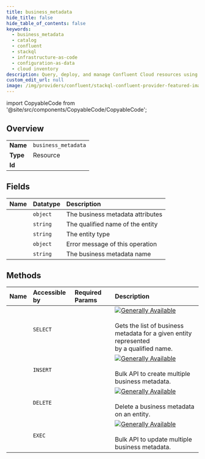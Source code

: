 ```yaml
---
title: business_metadata
hide_title: false
hide_table_of_contents: false
keywords:
  - business_metadata
  - catalog
  - confluent    
  - stackql
  - infrastructure-as-code
  - configuration-as-data
  - cloud inventory
description: Query, deploy, and manage Confluent Cloud resources using SQL.
custom_edit_url: null
image: /img/providers/confluent/stackql-confluent-provider-featured-image.png
---
```


import CopyableCode from '@site/src/components/CopyableCode/CopyableCode';




## Overview
<table><tbody>
<tr><td><b>Name</b></td><td><code>business_metadata</code></td></tr>
<tr><td><b>Type</b></td><td>Resource</td></tr>
<tr><td><b>Id</b></td><td><CopyableCode code="confluent.catalog.business_metadata" /></td></tr>
</tbody></table>

## Fields
| Name | Datatype | Description |
|:-----|:---------|:------------|
| <CopyableCode code="attributes" /> | `object` | The business metadata attributes |
| <CopyableCode code="entityName" /> | `string` | The qualified name of the entity |
| <CopyableCode code="entityType" /> | `string` | The entity type |
| <CopyableCode code="error" /> | `object` | Error message of this operation |
| <CopyableCode code="typeName" /> | `string` | The business metadata name |
## Methods
| Name | Accessible by | Required Params | Description |
|:-----|:--------------|:----------------|:------------|
| <CopyableCode code="get_business_metadata" /> | `SELECT` | <CopyableCode code="qualifiedName, typeName" /> | [![Generally Available](https://img.shields.io/badge/Lifecycle%20Stage-Generally%20Available-%2345c6e8)](#section/Versioning/API-Lifecycle-Policy)<br /><br />Gets the list of business metadata for a given entity represented<br />by a qualified name. |
| <CopyableCode code="create_business_metadata" /> | `INSERT` |  | [![Generally Available](https://img.shields.io/badge/Lifecycle%20Stage-Generally%20Available-%2345c6e8)](#section/Versioning/API-Lifecycle-Policy)<br /><br />Bulk API to create multiple business metadata. |
| <CopyableCode code="delete_business_metadata" /> | `DELETE` | <CopyableCode code="bmName, qualifiedName, typeName" /> | [![Generally Available](https://img.shields.io/badge/Lifecycle%20Stage-Generally%20Available-%2345c6e8)](#section/Versioning/API-Lifecycle-Policy)<br /><br />Delete a business metadata on an entity. |
| <CopyableCode code="update_business_metadata" /> | `EXEC` |  | [![Generally Available](https://img.shields.io/badge/Lifecycle%20Stage-Generally%20Available-%2345c6e8)](#section/Versioning/API-Lifecycle-Policy)<br /><br />Bulk API to update multiple business metadata. |
